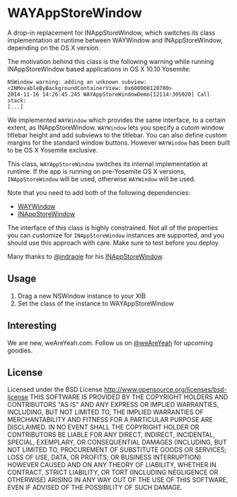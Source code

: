 WAYAppStoreWindow
=========

A drop-in replacement for INAppStoreWindow, which switches its class implementation at runtime between WAYWindow and INAppStoreWindow, depending on the OS X version.

The motivation behind this class is the following warning while running INAppStoreWindow based applications in OS X 10.10 Yosemite:

	NSWindow warning: adding an unknown subview: <INMovableByBackgroundContainerView: 0x600000120780>
	2014-11-16 14:26:45.245 WAYAppStoreWindowDemo[12114:305020] Call stack:
	[...]

We implemented ```WAYWindow``` which provides the same interface, to a certain extent, as INAppStoreWindow. ```WAYWindow``` lets you specify a cutom window titlebar height and add subviews to the titlebar. You can also define custom margins for the standard window buttons. However ```WAYWindow``` has been built to be OS X Yosemite exclusive.

This class, ```WAYAppStoreWindow``` switches its internal implementation at runtime. If the app is running on pre-Yosemite OS X versions, ```INAppStoreWindow``` will be used, otherwise ```WAYWindow``` will be used.

Note that you need to add both of the following dependencies:

* [WAYWindow](https://github.com/weAreYeah/WAYWindow/)
* [INAppStoreWindow](https://github.com/indragiek/INAppStoreWindow/)

The interface of this class is highly constrained. Not all of the properties you can customize for ```INAppStoreWindow``` instances are supported, and you should use this approach with care. Make sure to test before you deploy.

Many thanks to [@indragie](http://twitter.com/indragie) for his [INAppStoreWindow](https://github.com/indragiek/INAppStoreWindow/).

Usage
-----

1. Drag a new NSWindow instance to your XIB
2. Set the class of the instance to WAYAppStoreWindow

Interesting
-----------
We are new, weAreYeah.com.
Follow us on [@weAreYeah](http://twitter.com/weAreYeah) for upcoming goodies.

License
-------
Licensed under the BSD License <http://www.opensource.org/licenses/bsd-license>
THIS SOFTWARE IS PROVIDED BY THE COPYRIGHT HOLDERS AND CONTRIBUTORS "AS IS" AND ANY
EXPRESS OR IMPLIED WARRANTIES, INCLUDING, BUT NOT LIMITED TO, THE IMPLIED WARRANTIES
OF MERCHANTABILITY AND FITNESS FOR A PARTICULAR PURPOSE ARE DISCLAIMED. IN NO EVENT
SHALL THE COPYRIGHT HOLDER OR CONTRIBUTORS BE LIABLE FOR ANY DIRECT, INDIRECT,
INCIDENTAL, SPECIAL, EXEMPLARY, OR CONSEQUENTIAL DAMAGES (INCLUDING, BUT NOT LIMITED
TO, PROCUREMENT OF SUBSTITUTE GOODS OR SERVICES; LOSS OF USE, DATA, OR PROFITS; OR
BUSINESS INTERRUPTION) HOWEVER CAUSED AND ON ANY THEORY OF LIABILITY, WHETHER IN CONTRACT,
STRICT LIABILITY, OR TORT (INCLUDING NEGLIGENCE OR OTHERWISE) ARISING IN ANY WAY OUT OF
THE USE OF THIS SOFTWARE, EVEN IF ADVISED OF THE POSSIBILITY OF SUCH DAMAGE.

